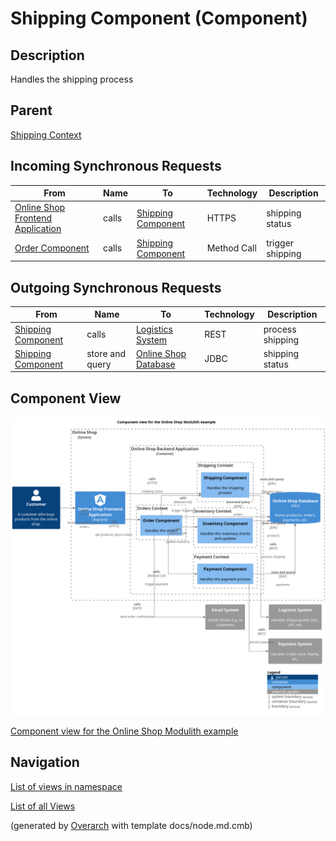 
# Shipping Component (Component)
## Description
Handles the shipping process

## Parent
[Shipping Context](../../../../software-development/architecture/example/modulith/shipping.md)
## Incoming Synchronous Requests 
| From | Name | To | Technology | Description |
|---|---|---|---|---|
| [Online Shop Frontend Application](../../../../software-development/architecture/example/modulith/online-shop-frontend.md) | calls | [Shipping Component](../../../../software-development/architecture/example/modulith/shipping-component.md) | HTTPS | shipping status |
| [Order Component](../../../../software-development/architecture/example/modulith/order-component.md) | calls | [Shipping Component](../../../../software-development/architecture/example/modulith/shipping-component.md) | Method Call | trigger shipping |
## Outgoing Synchronous Requests 
| From | Name | To | Technology | Description |
|---|---|---|---|---|
| [Shipping Component](../../../../software-development/architecture/example/modulith/shipping-component.md) | calls | [Logistics System](../../../../software-development/architecture/example/modulith/logistics-system.md) | REST | process shipping |
| [Shipping Component](../../../../software-development/architecture/example/modulith/shipping-component.md) | store and query | [Online Shop Database](../../../../software-development/architecture/example/modulith/online-shop-db.md) | JDBC | shipping status |

## Component View
![Component view for the Online Shop Modulith example](../../../../software-development/architecture/example/modulith/component-view.png)

[Component view for the Online Shop Modulith example](../../../../software-development/architecture/example/modulith/component-view.md)


## Navigation
[List of views in namespace](./views-in-namespace.md)

[List of all Views](../../../../views.md)


(generated by [Overarch](https://github.com/soulspace-org/overarch) with template docs/node.md.cmb)
